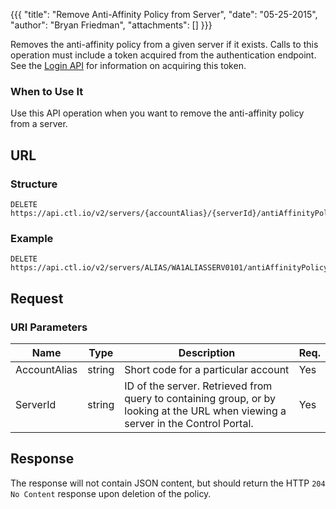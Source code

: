 {{{
  "title": "Remove Anti-Affinity Policy from Server",
  "date": "05-25-2015",
  "author": "Bryan Friedman",
  "attachments": []
}}}

Removes the anti-affinity policy from a given server if it exists. Calls to this operation must include a token acquired from the authentication endpoint. See the [Login API](../Authentication/login.md) for information on acquiring this token.

### When to Use It

Use this API operation when you want to remove the anti-affinity policy from a server.

## URL

### Structure

    DELETE https://api.ctl.io/v2/servers/{accountAlias}/{serverId}/antiAffinityPolicy

### Example

    DELETE https://api.ctl.io/v2/servers/ALIAS/WA1ALIASSERV0101/antiAffinityPolicy

## Request

### URI Parameters

| Name | Type | Description | Req. |
| --- | --- | --- | --- |
| AccountAlias | string | Short code for a particular account | Yes |
| ServerId | string | ID of the server. Retrieved from query to containing group, or by looking at the URL when viewing a server in the Control Portal. | Yes |

## Response

The response will not contain JSON content, but should return the HTTP `204 No Content` response upon deletion of the policy.
